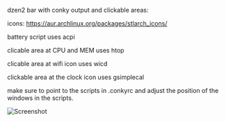 dzen2 bar with conky output and clickable areas:

icons: https://aur.archlinux.org/packages/stlarch_icons/

battery script uses acpi

clicable area at CPU and MEM uses htop

clicable area at wifi icon uses wicd 

clickable area at the clock icon uses gsimplecal

make sure to point to the scripts in .conkyrc and adjust the position of the windows in the scripts.

![Screenshot](http://goput.it/2bc5.png)
